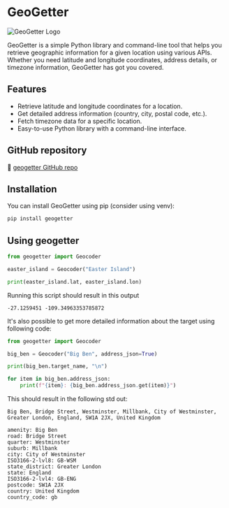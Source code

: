 # GeoGetter

![GeoGetter Logo](https://github.com/miszczes/geogetter/assets/77160449/20ec6650-03cd-448a-99dd-4c7feeff40e0)<!-- Replace with a logo or banner image if desired -->

GeoGetter is a simple Python library and command-line tool that helps you retrieve geographic information for a given location using various APIs. Whether you need latitude and longitude coordinates, address details, or timezone information, GeoGetter has got you covered.

## Features

- Retrieve latitude and longitude coordinates for a location.
- Get detailed address information (country, city, postal code, etc.).
- Fetch timezone data for a specific location.
- Easy-to-use Python library with a command-line interface.

## GitHub repository

🔗 [geogetter GitHub repo](https://github.com/miszczes/geogetter) 

## Installation

You can install GeoGetter using pip (consider using venv):

```bash
pip install geogetter
```

## Using geogetter

```python
from geogetter import Geocoder

easter_island = Geocoder("Easter Island")

print(easter_island.lat, easter_island.lon)
```

Running this script should result in this output

```output
-27.1259451 -109.34963353785872
```

It's also possible to get more detailed information about the target
using following code:
```python
from geogetter import Geocoder

big_ben = Geocoder("Big Ben", address_json=True)

print(big_ben.target_name, "\n")

for item in big_ben.address_json:
    print(f"{item}: {big_ben.address_json.get(item)}")
```
This should result in the following std out:
```output
Big Ben, Bridge Street, Westminster, Millbank, City of Westminster, Greater London, England, SW1A 2JX, United Kingdom 

amenity: Big Ben
road: Bridge Street
quarter: Westminster
suburb: Millbank
city: City of Westminster
ISO3166-2-lvl8: GB-WSM
state_district: Greater London
state: England
ISO3166-2-lvl4: GB-ENG
postcode: SW1A 2JX
country: United Kingdom
country_code: gb
```


